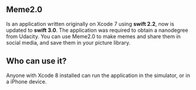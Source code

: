 

## Meme2.0 
Is an application written originally on Xcode 7 using **swift 2.2**, now is updated to **swift 3.0**. The application 
was required to obtain a nanodegree from Udacity. You can use Meme2.0 to make memes and share them in social media,
and save them in your picture library. 

## Who can use it?

Anyone with Xcode 8 installed can run the application in the simulator, or in a iPhone device. 
